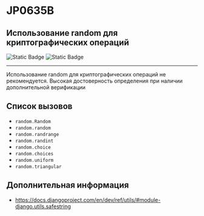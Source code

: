 # JP0635B
## Использование random для криптографических операций

![Static Badge](https://img.shields.io/badge/%D0%A1%D1%82%D0%B5%D0%BF%D0%B5%D0%BD%D1%8C%20%D0%BA%D1%80%D0%B8%D1%82%D0%B8%D1%87%D0%BD%D0%BE%D1%81%D1%82%D0%B8-%D0%BD%D0%B8%D0%B7%D0%BA%D0%B0%D1%8F-mediumblue?style=for-the-badge)
![Static Badge](https://img.shields.io/badge/%D0%94%D0%BE%D1%81%D1%82%D0%BE%D0%B2%D0%B5%D1%80%D0%BD%D0%BE%D1%81%D1%82%D1%8C%20%D0%BE%D0%BF%D1%80%D0%B5%D0%B4%D0%B5%D0%BB%D0%B5%D0%BD%D0%B8%D1%8F-%D0%B2%D1%8B%D1%81%D0%BE%D0%BA%D0%B0%D1%8F-crimson?style=for-the-badge)

----

Использование random для криптографических операций не рекомендуется. Высокая достоверность определения при наличии дополнительной верификации
<!-- tbd. что именно, Костя -->

## Список вызовов

* `random.Random`
* `random.random`
* `random.randrange`
* `random.randint`
* `random.choice`
* `random.choices`
* `random.uniform`
* `random.triangular`

## Дополнительная информация

* <https://docs.djangoproject.com/en/dev/ref/utils/#module-django.utils.safestring>
